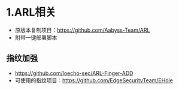 # 1.ARL相关
* 原版本复制项目：https://github.com/Aabyss-Team/ARL
* 附带一键部署脚本
## 指纹加强
* https://github.com/loecho-sec/ARL-Finger-ADD
* 可使用的指纹项目：https://github.com/EdgeSecurityTeam/EHole
